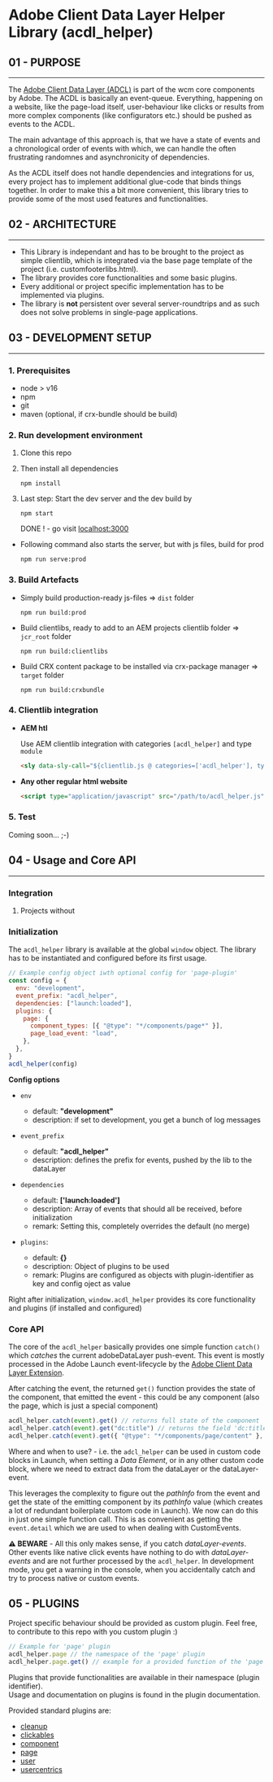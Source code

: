 # Adobe Client Data Layer Helper Library (acdl_helper)

## 01 - PURPOSE

---

The [Adobe Client Data Layer (ADCL)](https://github.com/adobe/adobe-client-data-layer) is part of the wcm core components by Adobe.
The ACDL is basically an event-queue. Everything, happening on a website, like the page-load itself, user-behaviour like clicks or results from more complex components (like configurators etc.) should be pushed as events to the ACDL.

The main advantage of this approach is, that we have a state of events and a chronological order of events with which, we can handle the often frustrating randomnes and asynchronicity of dependencies.

As the ACDL itself does not handle dependencies and integrations for us, every project has to implement additional glue-code that binds things together. In order to make this a bit more convenient, this library tries to provide some of the most used features and functionalities.

## 02 - ARCHITECTURE

---

- This Library is independant and has to be brought to the project as simple clientlib, which is integrated via the base page template of the project (i.e. customfooterlibs.html).
- The library provides core functionalities and some basic plugins.
- Every additional or project specific implementation has to be implemented via plugins.
- The library is **not** persistent over several server-roundtrips and as such does not solve problems in single-page applications.

## 03 - DEVELOPMENT SETUP

---

### 1. Prerequisites

- node > v16
- npm
- git
- maven (optional, if crx-bundle should be build)

### 2. Run development environment

1. Clone this repo

2. Then install all dependencies

   ```
   npm install
   ```

3. Last step: Start the dev server and the dev build by
   ```
   npm start
   ```
   DONE ! - go visit [localhost:3000](http://localhost:3000)

- Following command also starts the server, but with js files, build for prod

  ```
  npm run serve:prod
  ```

### 3. Build Artefacts

- Simply build production-ready js-files => `dist` folder

  ```
  npm run build:prod
  ```

- Build clientlibs, ready to add to an AEM projects clientlib folder => `jcr_root` folder

  ```
  npm run build:clientlibs
  ```

- Build CRX content package to be installed via crx-package manager => `target` folder
  ```
  npm run build:crxbundle
  ```

### 4. Clientlib integration

- **AEM htl**

  Use AEM clientlib integration with categories `[acdl_helper]` and type `module`

  ```html
  <sly data-sly-call="${clientlib.js @ categories=['acdl_helper'], type='module'}"></sly>
  ```

- **Any other regular html website**

  ```html
  <script type="application/javascript" src="/path/to/acdl_helper.js" async defer></script>
  ```

### 5. Test

Coming soon... ;-)

## 04 - Usage and Core API

---

### Integration

1. Projects without

### Initialization

The `acdl_helper` library is available at the global `window` object.
The library has to be instantiated and configured before its first usage.

```javascript
// Example config object iwth optional config for 'page-plugin'
const config = {
  env: "development",
  event_prefix: "acdl_helper",
  dependencies: ["launch:loaded"],
  plugins: {
    page: {
      component_types: [{ "@type": "*/components/page*" }],
      page_load_event: "load",
    },
  },
}
acdl_helper(config)
```

**Config options**

- `env`

  - default: **"development"**
  - description: if set to development, you get a bunch of log messages

- `event_prefix`

  - default: **"acdl_helper"**
  - description: defines the prefix for events, pushed by the lib to the dataLayer

- `dependencies`

  - default: **['launch:loaded']**
  - description: Array of events that should all be received, before initialization
  - remark: Setting this, completely overrides the default (no merge)

- `plugins`:
  - default: **{}**
  - description: Object of plugins to be used
  - remark: Plugins are configured as objects with plugin-identifier as key and config oject as value

Right after initialization, `window.acdl_helper` provides its core functionality and plugins (if installed and configured)

### Core API

The core of the `acdl_helper` basically provides one simple function `catch()` which _catches_ the current adobeDataLayer push-event. This event is mostly processed in the Adobe Launch event-lifecycle by the [Adobe Client Data Layer Extension](https://exchange.adobe.com/apps/ec/104231).

After catching the event, the returned `get()` function provides the state of the component, that emitted the event - this could be any component (also the page, which is just a special component)

```javascript
acdl_helper.catch(event).get() // returns full state of the component
acdl_helper.catch(event).get("dc:title") // returns the field 'dc:title' from emitting component
acdl_helper.catch(event).get({ "@type": "*/components/page/content" }, "dc:title") // only gets the 'dc:title' if the test-object provided as first argument is fullfilled
```

Where and when to use? - i.e. the `adcl_helper` can be used in custom code blocks in Launch, when setting a _Data Element_, or in any other custom code block, where we need to extract data from the dataLayer or the dataLayer-event.

This leverages the complexity to figure out the _pathInfo_ from the event and get the state of the emitting component by its _pathInfo_ value (which creates a lot of redundant boilerplate custom code in Launch). We now can do this in just one simple function call. This is as convenient as getting the `event.detail` which we are used to when dealing with CustomEvents.

**⚠️ BEWARE** - All this only makes sense, if you catch _dataLayer-events_. Other events like native click events have nothing to do with _dataLayer-events_ and are not further processed by the `acdl_helper`. In development mode, you get a warning in the console, when you accidentally catch and try to process native or custom events.

## 05 - PLUGINS

Project specific behaviour should be provided as custom plugin.
Feel free, to contribute to this repo with you custom plugin :)

```javascript
// Example for 'page' plugin
acdl_helper.page // the namespace of the 'page' plugin
acdl_helper.page.get() // example for a provided function of the 'page' plugin
```

Plugins that provide functionalities are available in their namespace (plugin identifier).  
Usage and documentation on plugins is found in the plugin documentation.

Provided standard plugins are:

- [cleanup](/src/plugins/cleanup/README.md)
- [clickables](/src/plugins/clickables/README.md)
- [component](/src/plugins/component/README.md)
- [page](/src/plugins/page/README.md)
- [user](/src/plugins/user/README.md)
- [usercentrics](/src/plugins/usercentrics/README.md)
